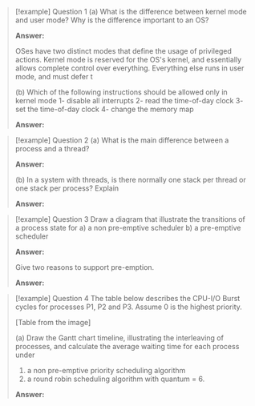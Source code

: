 > [!example] Question 1
> (a) What is the difference between kernel mode and user mode? Why is the difference important to an OS?
>
> **Answer:**
> 
> OSes have two distinct modes that define the usage of privileged actions. Kernel mode is reserved for the OS's kernel, and essentially allows complete control over everything. Everything else runs in user mode, and must defer t 
>
> (b) Which of the following instructions should be allowed only in kernel mode
> 1- disable all interrupts
> 2- read the time-of-day clock
> 3- set the time-of-day clock
> 4- change the memory map
>
> **Answer:**

> [!example] Question 2
> (a) What is the main difference between a process and a thread?
>
> **Answer:**
>
> (b) In a system with threads, is there normally one stack per thread or one stack per process? Explain
>
> **Answer:**

> [!example] Question 3
> Draw a diagram that illustrate the transitions of a process state for
> a) a non pre-emptive scheduler
> b) a pre-emptive scheduler
>
> **Answer:**
>
> Give two reasons to support pre-emption.
>
> **Answer:**

> [!example] Question 4
> The table below describes the CPU-I/O Burst cycles for processes P1, P2 and P3. Assume 0 is the highest priority.
>
> [Table from the image]
>
> (a) Draw the Gantt chart timeline, illustrating the interleaving of processes, and calculate the average waiting time for each process under
> 1. a non pre-emptive priority scheduling algorithm
> 2. a round robin scheduling algorithm with quantum = 6.
>
> **Answer:**
